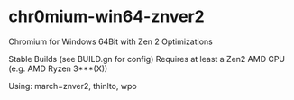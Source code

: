 # chr0mium-win64-znver2
Chromium for Windows 64Bit with Zen 2 Optimizations

Stable Builds (see BUILD.gn for config)
Requires at least a Zen2 AMD CPU (e.g. AMD Ryzen 3***(X))

Using: 
march=znver2, thinlto, wpo
